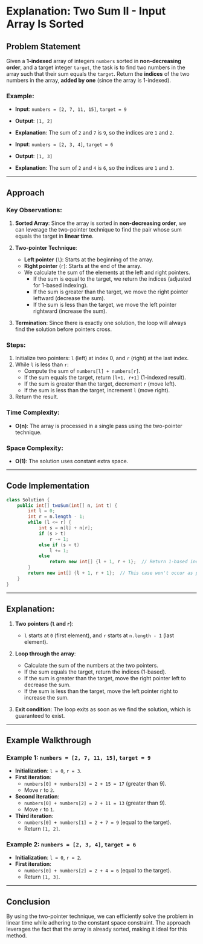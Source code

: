 # Explanation: Two Sum II - Input Array Is Sorted

## Problem Statement

Given a **1-indexed** array of integers `numbers` sorted in **non-decreasing order**, and a target integer `target`, the task is to find two numbers in the array such that their sum equals the `target`. Return the **indices** of the two numbers in the array, **added by one** (since the array is 1-indexed).

### Example:

- **Input**: `numbers = [2, 7, 11, 15]`, `target = 9`
- **Output**: `[1, 2]`
- **Explanation**: The sum of `2` and `7` is `9`, so the indices are `1` and `2`.

- **Input**: `numbers = [2, 3, 4]`, `target = 6`
- **Output**: `[1, 3]`
- **Explanation**: The sum of `2` and `4` is `6`, so the indices are `1` and `3`.

---

## Approach

### Key Observations:
1. **Sorted Array**: Since the array is sorted in **non-decreasing order**, we can leverage the two-pointer technique to find the pair whose sum equals the target in **linear time**.
   
2. **Two-pointer Technique**:
   - **Left pointer** (`l`): Starts at the beginning of the array.
   - **Right pointer** (`r`): Starts at the end of the array.
   - We calculate the sum of the elements at the left and right pointers.
     - If the sum is equal to the target, we return the indices (adjusted for 1-based indexing).
     - If the sum is greater than the target, we move the right pointer leftward (decrease the sum).
     - If the sum is less than the target, we move the left pointer rightward (increase the sum).

3. **Termination**: Since there is exactly one solution, the loop will always find the solution before pointers cross.

### Steps:
1. Initialize two pointers: `l` (left) at index 0, and `r` (right) at the last index.
2. While `l` is less than `r`:
   - Compute the sum of `numbers[l] + numbers[r]`.
   - If the sum equals the target, return `[l+1, r+1]` (1-indexed result).
   - If the sum is greater than the target, decrement `r` (move left).
   - If the sum is less than the target, increment `l` (move right).
3. Return the result.

### Time Complexity:
- **O(n)**: The array is processed in a single pass using the two-pointer technique.

### Space Complexity:
- **O(1)**: The solution uses constant extra space.

---

## Code Implementation

```java
class Solution {
    public int[] twoSum(int[] n, int t) {
        int l = 0;
        int r = n.length - 1;
        while (l <= r) {
            int s = n[l] + n[r];
            if (s > t) 
                r -= 1;
            else if (s < t) 
                l += 1;
            else 
                return new int[] {l + 1, r + 1};  // Return 1-based indices
        }
        return new int[] {l + 1, r + 1};  // This case won't occur as per problem constraints
    }
}
```

---

## Explanation:

1. **Two pointers (`l` and `r`)**:
   - `l` starts at `0` (first element), and `r` starts at `n.length - 1` (last element).
   
2. **Loop through the array**:
   - Calculate the sum of the numbers at the two pointers.
   - If the sum equals the target, return the indices (1-based).
   - If the sum is greater than the target, move the right pointer left to decrease the sum.
   - If the sum is less than the target, move the left pointer right to increase the sum.

3. **Exit condition**: The loop exits as soon as we find the solution, which is guaranteed to exist.

---

## Example Walkthrough

### Example 1: `numbers = [2, 7, 11, 15]`, `target = 9`

- **Initialization**: `l = 0`, `r = 3`.
- **First iteration**:
  - `numbers[0] + numbers[3] = 2 + 15 = 17` (greater than 9).
  - Move `r` to `2`.
- **Second iteration**:
  - `numbers[0] + numbers[2] = 2 + 11 = 13` (greater than 9).
  - Move `r` to `1`.
- **Third iteration**:
  - `numbers[0] + numbers[1] = 2 + 7 = 9` (equal to the target).
  - Return `[1, 2]`.

### Example 2: `numbers = [2, 3, 4]`, `target = 6`

- **Initialization**: `l = 0`, `r = 2`.
- **First iteration**:
  - `numbers[0] + numbers[2] = 2 + 4 = 6` (equal to the target).
  - Return `[1, 3]`.

---

## Conclusion

By using the two-pointer technique, we can efficiently solve the problem in linear time while adhering to the constant space constraint. The approach leverages the fact that the array is already sorted, making it ideal for this method.​
